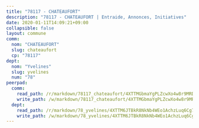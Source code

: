 ```yaml
---
title: "78117 - CHATEAUFORT"
description: "78117 - CHATEAUFORT | Entraide, Annonces, Initiatives"
date: 2020-01-11T14:09:21+09:00
collapsible: false
layout: commune
comm:
  nom: "CHATEAUFORT"
  slug: chateaufort
  cp: "78117"
dept:
  nom: "Yvelines"
  slug: yvelines
  num: "78"
peerpad:
  comm:
    read_path: /r/markdown/78117_chateaufort/4XTTMGbmaYgPLZcwXo4w8r9MRDkLTRMsPvWqqv173SQppYgb4
    write_path: /w/markdown/78117_chateaufort/4XTTMGbmaYgPLZcwXo4w8r9MRDkLTRMsPvWqqv173SQppYgb4-K3TgUXu3HbvHYyYR7X4kZTDWB7MK2mXEJDWUzVzN8f1DjZJvYUGF8vTohgtfhheHzCDbMtwfwcf73qfbsD1nnbSrbwJedKn7EgtKh1i9hEuiDhHAPar6eWbQHVrmHLLAHw9F7uNz
  dept:
    read_path: /r/markdown/78_yvelines/4XTTM6JTBkR8NkNb4WEo1AchzLuq6Cg73ydg7w9pErcQZA13p
    write_path: /w/markdown/78_yvelines/4XTTM6JTBkR8NkNb4WEo1AchzLuq6Cg73ydg7w9pErcQZA13p-K3TgUBFRQCPZwoWqJkunXeSjdgbtU3xzUSsui8DBc3rCTw6mbo4gNvfQRdE99JD3AnVW7fzseq687LKfGWCfAPajih5ByiZ3SpFz1r449oWaDnM5BHKZTbYtf6pEhRvzWbcazhrS
---
```


